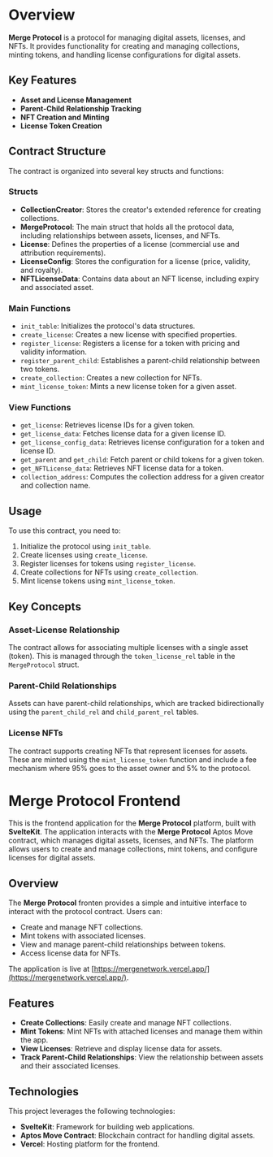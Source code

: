 # Overview

**Merge Protocol** is a protocol for managing digital assets, licenses, and NFTs. It provides functionality for creating and managing collections, minting tokens, and handling license configurations for digital assets.

## Key Features

- **Asset and License Management**
- **Parent-Child Relationship Tracking**
- **NFT Creation and Minting**
- **License Token Creation**

## Contract Structure

The contract is organized into several key structs and functions:

### Structs

- **CollectionCreator**: Stores the creator's extended reference for creating collections.
- **MergeProtocol**: The main struct that holds all the protocol data, including relationships between assets, licenses, and NFTs.
- **License**: Defines the properties of a license (commercial use and attribution requirements).
- **LicenseConfig**: Stores the configuration for a license (price, validity, and royalty).
- **NFTLicenseData**: Contains data about an NFT license, including expiry and associated asset.

### Main Functions

- `init_table`: Initializes the protocol's data structures.
- `create_license`: Creates a new license with specified properties.
- `register_license`: Registers a license for a token with pricing and validity information.
- `register_parent_child`: Establishes a parent-child relationship between two tokens.
- `create_collection`: Creates a new collection for NFTs.
- `mint_license_token`: Mints a new license token for a given asset.

### View Functions

- `get_license`: Retrieves license IDs for a given token.
- `get_license_data`: Fetches license data for a given license ID.
- `get_license_config_data`: Retrieves license configuration for a token and license ID.
- `get_parent` and `get_child`: Fetch parent or child tokens for a given token.
- `get_NFTLicense_data`: Retrieves NFT license data for a token.
- `collection_address`: Computes the collection address for a given creator and collection name.

## Usage

To use this contract, you need to:

1. Initialize the protocol using `init_table`.
2. Create licenses using `create_license`.
3. Register licenses for tokens using `register_license`.
4. Create collections for NFTs using `create_collection`.
5. Mint license tokens using `mint_license_token`.

## Key Concepts

### Asset-License Relationship

The contract allows for associating multiple licenses with a single asset (token). This is managed through the `token_license_rel` table in the `MergeProtocol` struct.

### Parent-Child Relationships

Assets can have parent-child relationships, which are tracked bidirectionally using the `parent_child_rel` and `child_parent_rel` tables.

### License NFTs

The contract supports creating NFTs that represent licenses for assets. These are minted using the `mint_license_token` function and include a fee mechanism where 95% goes to the asset owner and 5% to the protocol.


# Merge Protocol Frontend

This is the frontend application for the **Merge Protocol** platform, built with **SvelteKit**. The application interacts with the **Merge Protocol** Aptos Move contract, which manages digital assets, licenses, and NFTs. The platform allows users to create and manage collections, mint tokens, and configure licenses for digital assets.

## Overview

The **Merge Protocol** fronten provides a simple and intuitive interface to interact with the protocol contract. Users can:

- Create and manage NFT collections.
- Mint tokens with associated licenses.
- View and manage parent-child relationships between tokens.
- Access license data for NFTs.

The application is live at [https://mergenetwork.vercel.app/](https://mergenetwork.vercel.app/).

## Features

- **Create Collections**: Easily create and manage NFT collections.
- **Mint Tokens**: Mint NFTs with attached licenses and manage them within the app.
- **View Licenses**: Retrieve and display license data for assets.
- **Track Parent-Child Relationships**: View the relationship between assets and their associated licenses.

## Technologies

This project leverages the following technologies:

- **SvelteKit**: Framework for building web applications.
- **Aptos Move Contract**: Blockchain contract for handling digital assets.
- **Vercel**: Hosting platform for the frontend.


